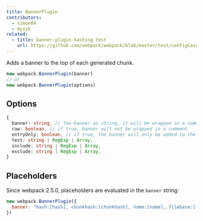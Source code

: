 ```yaml
---
title: BannerPlugin
contributors:
  - simon04
  - byzyk
related:
  - title: banner-plugin-hashing test
    url: https://github.com/webpack/webpack/blob/master/test/configCases/plugins/banner-plugin-hashing/webpack.config.js
---
```


Adds a banner to the top of each generated chunk.

```javascript
new webpack.BannerPlugin(banner)
// or
new webpack.BannerPlugin(options)
```


## Options

```ts
{
  banner: string, // the banner as string, it will be wrapped in a comment
  raw: boolean, // if true, banner will not be wrapped in a comment
  entryOnly: boolean, // if true, the banner will only be added to the entry chunks
  test: string | RegExp | Array,
  include: string | RegExp | Array,
  exclude: string | RegExp | Array,
}
```


## Placeholders

Since webpack 2.5.0, placeholders are evaluated in the `banner` string:

```javascript
new webpack.BannerPlugin({
  banner: "hash:[hash], chunkhash:[chunkhash], name:[name], filebase:[filebase], query:[query], file:[file]"
})
```
